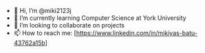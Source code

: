- 👋 Hi, I’m @miki2123j
- 🌱 I’m currently learning Computer Science at York University
- 💞️ I’m looking to collaborate on projects
- 📫 How to reach me: [https://www.linkedin.com/in/mikiyas-batu-43762a15b]

<!---
miki2123j/miki2123j is a ✨ special ✨ repository because its `README.md` (this file) appears on your GitHub profile.
You can click the Preview link to take a look at your changes.
--->
